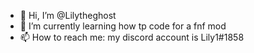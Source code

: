 - 👋 Hi, I’m @Lilytheghost
- 🌱 I’m currently learning how tp code for a fnf mod
- 📫 How to reach me: my discord account is Lily1#1858

